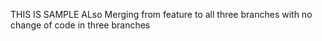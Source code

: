 THIS IS SAMPLE
ALso Merging from feature to all three branches with no change of code in three branches
